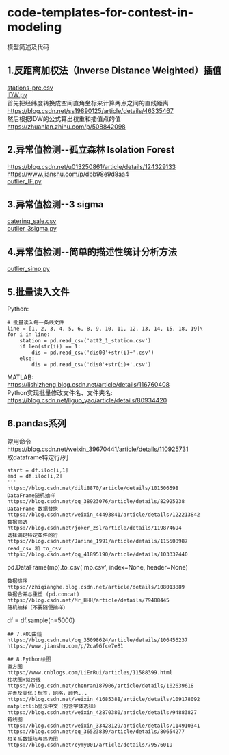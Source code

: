 # code-templates-for-contest-in-modeling
模型简述及代码

## 1.反距离加权法（Inverse Distance Weighted）插值  
[stations-pre.csv](https://github.com/charlieandthor/code-templates-for-contest-in-modeling/blob/main/stations-pre.csv)  
[IDW.py](https://github.com/charlieandthor/code-templates-for-contest-in-modeling/blob/main/IDW.py)  
首先把经纬度转换成空间直角坐标来计算两点之间的直线距离  
https://blog.csdn.net/ss19890125/article/details/46335467  
然后根据IDW的公式算出权重和插值点的值   
https://zhuanlan.zhihu.com/p/508842098  

## 2.异常值检测--孤立森林 Isolation Forest  
https://blog.csdn.net/u013250861/article/details/124329133  
https://www.jianshu.com/p/dbb98e9d8aa4  
[outlier_IF.py](https://github.com/charlieandthor/code-templates-for-contest-in-modeling/blob/main/outlier_IF.py)

## 3.异常值检测--3 sigma
[catering_sale.csv](https://github.com/charlieandthor/code-templates-for-contest-in-modeling/blob/main/catering_sale.csv)  
[outlier_3sigma.py](https://github.com/charlieandthor/code-templates-for-contest-in-modeling/blob/main/outlier_3sigma.py)

## 4.异常值检测--简单的描述性统计分析方法
[outlier_simp.py](https://github.com/charlieandthor/code-templates-for-contest-in-modeling/blob/main/outlier_simp.py)

## 5.批量读入文件  
Python:  
```
# 批量读入每一条线文件
line = [1, 2, 3, 4, 5, 6, 8, 9, 10, 11, 12, 13, 14, 15, 18, 19]\
for i in line:
    station = pd.read_csv('att2_1_station.csv')
    if len(str(i)) == 1:
        dis = pd.read_csv('dis00'+str(i)+'.csv')
    else:
        dis = pd.read_csv('dis0'+str(i)+'.csv')
```
MATLAB:  
https://lishizheng.blog.csdn.net/article/details/116760408  
Python实现批量修改文件名、文件夹名:  
https://blog.csdn.net/liguo_yao/article/details/80934420  

## 6.pandas系列  
常用命令  
https://blog.csdn.net/weixin_39670441/article/details/110925731  
取dataframe特定行/列  
```
start = df.iloc[i,1]
end = df.iloc[i,2]
'''
https://blog.csdn.net/dili8870/article/details/101506598  
DataFrame随机抽样  
https://blog.csdn.net/qq_38923076/article/details/82925238  
DataFrame 数据替换  
https://blog.csdn.net/weixin_44493841/article/details/122213842  
数据筛选  
https://blog.csdn.net/joker_zsl/article/details/119874694  
选择满足特定条件的行  
https://blog.csdn.net/Janine_1991/article/details/115508987  
read_csv 和 to_csv  
https://blog.csdn.net/qq_41895190/article/details/103332440    
```
pd.DataFrame(mp).to_csv('mp.csv', index=None, header=None)
```
数据排序  
https://zhiqianghe.blog.csdn.net/article/details/108013889  
数据合并与重塑 (pd.concat)  
https://blog.csdn.net/Mr_HHH/article/details/79488445  
随机抽样（不要随便抽样）
```
df = df.sample(n=5000)  
```
## 7.ROC曲线  
https://blog.csdn.net/qq_35098624/article/details/106456237  
https://www.jianshu.com/p/2ca96fce7e81  

## 8.Python绘图
直方图  
https://www.cnblogs.com/LiErRui/articles/11588399.html  
柱状图+拟合线  
https://blog.csdn.net/chenran187906/article/details/102639618  
完善及美化：标签，网格，颜色...  
https://blog.csdn.net/weixin_41685388/article/details/109178092  
matplotlib显示中文（包含字体选择）  
https://blog.csdn.net/weixin_42870380/article/details/94883827  
箱线图  
https://blog.csdn.net/weixin_33428129/article/details/114910341  
https://blog.csdn.net/qq_36523839/article/details/80654277  
相关系数矩阵与热力图  
https://blog.csdn.net/cymy001/article/details/79576019  
